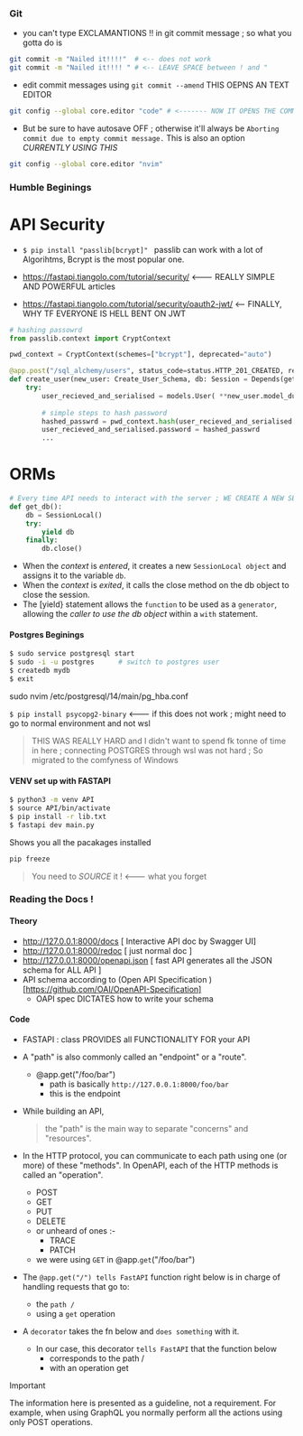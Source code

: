 ### Git 
- you can't type EXCLAMANTIONS !! in git commit message ; so what you gotta do is 
```sh
git commit -m "Nailed it!!!!"  # <-- does not work
git commit -m "Nailed it!!!! " # <-- LEAVE SPACE between ! and "
```

- edit commit messages using `git commit --amend` THIS OEPNS AN TEXT EDITOR
```sh
git config --global core.editor "code" # <------- NOW IT OPENS THE COMMIT MESSAGE IN NEW VSC tab
```
- But be sure to have autosave OFF ; otherwise it'll always be `Aborting commit due to empty commit message.`
This is also an option _CURRENTLY USING THIS_
```sh
git config --global core.editor "nvim" 
```


### Humble Beginings 

# API Security

- `$ pip install "passlib[bcrypt]" `
passlib can work with a lot of Algorihtms, Bcrypt is the most popular one.

- https://fastapi.tiangolo.com/tutorial/security/ <--- REALLY SIMPLE AND POWERFUL articles 
- https://fastapi.tiangolo.com/tutorial/security/oauth2-jwt/ <-- FINALLY, WHY TF EVERYONE IS HELL BENT ON JWT

```py
# hashing passowrd
from passlib.context import CryptContext

pwd_context = CryptContext(schemes=["bcrypt"], deprecated="auto")

@app.post("/sql_alchemy/users", status_code=status.HTTP_201_CREATED, response_model=Response_User_Schema)
def create_user(new_user: Create_User_Schema, db: Session = Depends(get_db) ):
    try:
        user_recieved_and_serialised = models.User( **new_user.model_dump() )
        
        # simple steps to hash password
        hashed_passwrd = pwd_context.hash(user_recieved_and_serialised.password)
        user_recieved_and_serialised.password = hashed_passwrd
        ...
```

# ORMs
<!-- READ THIS :- https://fastapi.tiangolo.com/tutorial/sql-databases/ -->
```py
# Every time API needs to interact with the server ; WE CREATE A NEW SESSION ; EFFICIENCY !!!
def get_db():
    db = SessionLocal()
    try:
        yield db
    finally:
        db.close()
``` 

- When the *context* is _entered_, it creates a new `SessionLocal object` and assigns it to the variable `db`. 
- When the *context* is _exited_, it calls the close method on the db object to close the session. 
- The [yield} statement allows the `function` to be used as a `generator`, allowing the _caller to use the db object_ within a `with` statement. 





#### Postgres Beginings
```sh
$ sudo service postgresql start
$ sudo -i -u postgres      # switch to postgres user
$ createdb mydb
$ exit
```

sudo nvim /etc/postgresql/14/main/pg_hba.conf

`$ pip install psycopg2-binary` <--- if this does not work ; might need to go to normal environment and not wsl

> THIS WAS REALLY HARD and I didn't want to spend fk tonne of time in here ;
> connecting POSTGRES through wsl was not hard ; So migrated to the comfyness of Windows


#### VENV set up with FASTAPI
```sh
$ python3 -m venv API
$ source API/bin/activate
$ pip install -r lib.txt
$ fastapi dev main.py
```

Shows you all the pacakages installed 
```sh
pip freeze
```
> You need to _SOURCE_ it ! <--- what you forget

### Reading the Docs ! 

#### Theory
- http://127.0.0.1:8000/docs          [ Interactive API doc by Swagger UI]
- http://127.0.0.1:8000/redoc         [ just normal doc ]
-  http://127.0.0.1:8000/openapi.json [ fast API generates all the JSON schema for ALL API ]
- API schema according to (Open API Specification )[https://github.com/OAI/OpenAPI-Specification]
    - OAPI spec DICTATES how to write your schema


#### Code    
- FASTAPI : class PROVIDES all FUNCTIONALITY FOR your API
- A "path" is also commonly called an "endpoint" or a "route".
    - @app.get("/foo/bar")
        - path is basically `http://127.0.0.1:8000/foo/bar`
        - this is the endpoint
- While building an API, 
    > the "path" is the main way to separate "concerns" and "resources".
- In the HTTP protocol, you can communicate to each path 
  using one (or more) of these "methods".
  In OpenAPI, each of the HTTP methods is called an "operation".
    - POST
    - GET
    - PUT
    - DELETE
    - or unheard of ones :-
        - TRACE
        - PATCH
    - we were using `GET` in @app.`get`("/foo/bar")

- The `@app.get("/") tells FastAPI` function right below is in charge of handling requests that go to:
    - the `path /`
    - using a `get` operation
- A `decorator` takes the fn below and `does something` with it.
    - In our case, this decorator `tells FastAPI` that the function below 
        - corresponds to the path / 
        - with an operation get

>[!IMPORTANT]
> The information here is presented as a guideline, not a requirement.
> For example, when using GraphQL you normally perform all the actions using only POST operations.